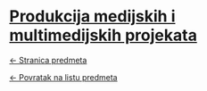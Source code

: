 # [Produkcija medijskih i multimedijskih projekata](https://www.github.com/studosi-fer/PMIMP)
[<- Stranica predmeta](https://www.fer.unizg.hr/predmet/pmmp_a)

[<- Povratak na listu predmeta](https://www.github.com/studosi/FER)
